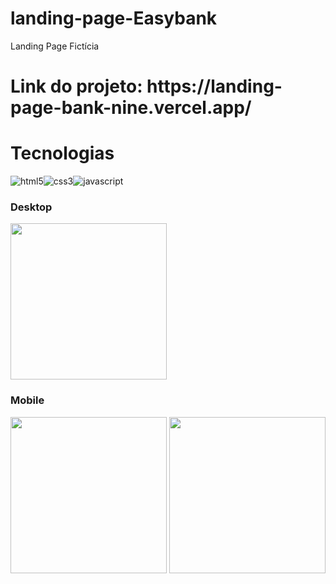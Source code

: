 # landing-page-Easybank
Landing Page Fictícia

<h1>Link do projeto: https://landing-page-bank-nine.vercel.app/</h1>

# Tecnologias
<div style='display: flex;'>
<img align="center" alt="html5" src="https://img.shields.io/badge/HTML5-E34F26?style=for-the-badge&logo=html5&logoColor=white" />
<img align="center" alt="css3" src="https://img.shields.io/badge/CSS3-1572B6?style=for-the-badge&logo=css3&logoColor=white" />
<img align="center" alt="javascript" src="https://img.shields.io/badge/JavaScript-323330?style=for-the-badge&logo=javascript&logoColor=F7DF1E" />
</div>

<h3>Desktop</h3>
<img width='250' src='https://user-images.githubusercontent.com/86391973/183496067-098b5f8c-400b-49df-8ecd-0df64f6aea8a.png' >
<h3>Mobile</h3>
<img width='250' src='https://user-images.githubusercontent.com/86391973/183496308-356a7dea-97f9-4153-b21d-a2b9c05c55c3.png' >
<img width='250' src='https://user-images.githubusercontent.com/86391973/183496364-f31aadbd-86b7-4109-b745-23ad5326adbb.png' >
